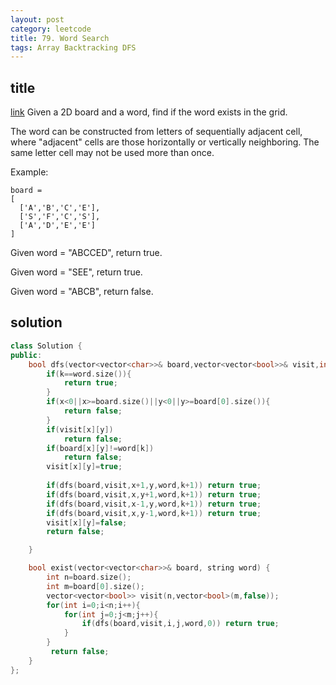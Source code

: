 ```yaml
---
layout: post
category: leetcode
title: 79. Word Search
tags: Array Backtracking DFS
---
```


## title
[link](https://leetcode.com/problems/word-search/description/)
Given a 2D board and a word, find if the word exists in the grid.

The word can be constructed from letters of sequentially adjacent cell, where "adjacent" cells are those horizontally or vertically neighboring. The same letter cell may not be used more than once.

Example:

	board =
	[
	  ['A','B','C','E'],
	  ['S','F','C','S'],
	  ['A','D','E','E']
	]

Given word = "ABCCED", return true.

Given word = "SEE", return true.

Given word = "ABCB", return false.

## solution
```c++
class Solution {
public:
    bool dfs(vector<vector<char>>& board,vector<vector<bool>>& visit,int x,int y,string &word,int k){
        if(k==word.size()){
            return true;
        }
        if(x<0||x>=board.size()||y<0||y>=board[0].size()){
            return false;
        }
        if(visit[x][y])
            return false;
        if(board[x][y]!=word[k])
            return false;
        visit[x][y]=true;
        
        if(dfs(board,visit,x+1,y,word,k+1)) return true;
        if(dfs(board,visit,x,y+1,word,k+1)) return true;
        if(dfs(board,visit,x-1,y,word,k+1)) return true;
        if(dfs(board,visit,x,y-1,word,k+1)) return true;
        visit[x][y]=false;
        return false;

    }

    bool exist(vector<vector<char>>& board, string word) {
        int n=board.size();
        int m=board[0].size();
        vector<vector<bool>> visit(n,vector<bool>(m,false));
        for(int i=0;i<n;i++){
            for(int j=0;j<m;j++){
                if(dfs(board,visit,i,j,word,0)) return true;
            }
        }
         return false;
    }
};
```
